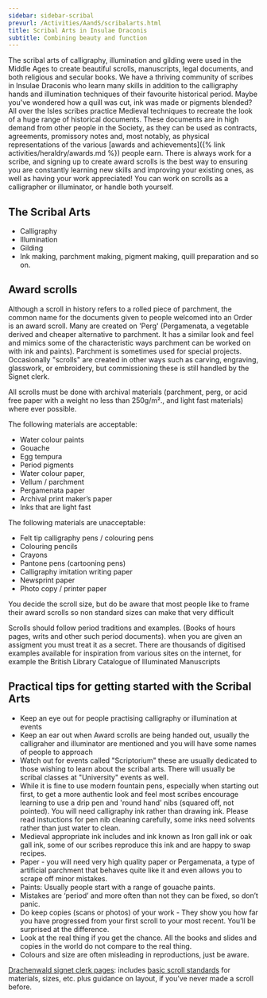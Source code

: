 ```yaml
---
sidebar: sidebar-scribal
prevurl: /Activities/AandS/scribalarts.html
title: Scribal Arts in Insulae Draconis
subtitle: Combining beauty and function
---
```


The scribal arts of calligraphy, illumination and gilding were used in the Middle Ages to create beautiful scrolls, manuscripts, legal documents, and both religious and secular books.   We have a thriving community of scribes in Insulae Draconis who learn many skills in addition to the calligraphy hands and illumination techniques of their favourite historical period.  Maybe you've wondered how a quill was cut, ink was made or pigments blended?  All over the Isles scribes practice Medieval techniques to recreate the look of a huge range of historical documents.  These documents are in high demand from other people in the Society, as they can be used as contracts, agreements, promissory notes and, most notably, as physical representations of the various [awards and achievements]({% link activities/heraldry/awards.md %}) people earn.  There is always work for a scribe, and signing up to create award scrolls is the best way to ensuring you are constantly learning new skills and improving your existing ones, as well as having your work appreciated!  You can work on scrolls as a calligrapher or illuminator, or handle both yourself.  

## The Scribal Arts 

- Calligraphy 
- Illumination
- Gilding
- Ink making, parchment making, pigment making, quill preparation and so on. 
 
## Award scrolls

Although a scroll in history refers to a rolled piece of parchment, the common name for the documents given to people welcomed into an Order is an award scroll.   Many are created on 'Perg' (Pergamenata, a vegetable derived and cheaper alternative to  parchment.  It has a similar look and feel and mimics some of the characteristic ways parchment can be worked on with ink and paints). Parchment is sometimes used for special projects.  Occasionally "scrolls" are created in other ways such as carving, engraving, glasswork, or embroidery, but commissioning these is still handled by the Signet clerk.   

All scrolls must be done with archival materials (parchment, perg, or acid free paper with a weight no less than 250g/m²., and light fast materials) where ever possible.

The following materials are acceptable:

- Water colour paints
- Gouache
- Egg tempura
- Period pigments
- Water colour paper,
- Vellum / parchment
- Pergamenata paper
- Archival print maker’s paper
- Inks that are light fast

The following materials are unacceptable:

- Felt tip calligraphy pens / colouring pens
- Colouring pencils
- Crayons
- Pantone pens (cartooning pens)
- Calligraphy imitation writing paper
- Newsprint paper
- Photo copy / printer paper

You decide the scroll size, but do be aware that most people like to frame their award scrolls so non standard sizes can make that very difficult 

Scrolls should follow period traditions and examples. (Books of hours pages, writs and
other such period documents).  when you are given an assigment you must treat it as a secret.  There are thousands of digitised examples available for inspiration from various sites on the internet, for example the British Library Catalogue of Illuminated Manuscripts

## Practical tips for getting started with the Scribal Arts

- Keep an eye out for people practising calligraphy or illumination at events
- Keep an ear out when Award scrolls are being handed out, usually the calligraher and illuminator are mentioned and you will have some names of people to approach
- Watch out for events called "Scriptorium" these are usually dedicated to those wishing to learn about the scribal arts.  There will usually be scribal classes at "University" events as well.
- While it is fine to use modern fountain pens, especially when starting out first, to get a more authentic look and feel most scribes encourage learning to use a drip pen and 'round hand' nibs (squared off, not pointed).  You will need calligraphy ink rather than drawing ink.  Please read instuctions for pen nib cleaning carefully, some inks need solvents rather than just water to clean. 
- Medieval appropriate ink includes and ink known as Iron gall ink or oak gall ink, some of our scribes reproduce this ink and are happy to swap recipes. 
- Paper - you will need very high quality paper or Pergamenata, a type of artificial parchment that behaves quite like it and even allows you to scrape off minor mistakes. 
- Paints: Usually people start with a range of gouache paints. 
- Mistakes are ‘period’ and more often than not they can be fixed, so don’t panic.
- Do keep copies (scans or photos) of your work - They show you how far you have progressed from your first scroll to your most recent. You’ll be surprised at the difference.
- Look at the real thing if you get the chance. All the books and slides and copies in the world do not compare to the real thing.
- Colours and size are often misleading in reproductions, just be aware. 

[Drachenwald signet clerk pages](https://drachenwald.sca.org/offices/signet/): includes [basic scroll standards](https://drachenwald.sca.org/offices/signet/drachenwaldscribalstandards/) for materials, sizes, etc. plus guidance on layout, if you’ve never made a scroll before.


